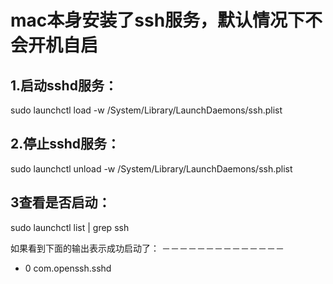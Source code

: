 # mac本身安装了ssh服务，默认情况下不会开机自启

## 1.启动sshd服务：
sudo launchctl load -w /System/Library/LaunchDaemons/ssh.plist

## 2.停止sshd服务：
sudo launchctl unload -w /System/Library/LaunchDaemons/ssh.plist

## 3查看是否启动：
sudo launchctl list | grep ssh

如果看到下面的输出表示成功启动了：
－－－－－－－－－－－－－－
- 0 com.openssh.sshd